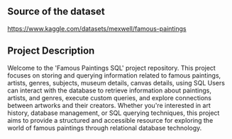 ## Source of the dataset
https://www.kaggle.com/datasets/mexwell/famous-paintings

## Project Description
Welcome to the 'Famous Paintings SQL' project repository.
This project focuses on storing and querying information related to famous paintings, artists, genres, subjects, museum details, canvas details, using SQL
Users can interact with the database to retrieve information about paintings, artists, and genres, execute custom queries, and explore connections between artworks and their creators.
Whether you're interested in art history, database management, or SQL querying techniques, 
this project aims to provide a structured and accessible resource for exploring the world of famous paintings through relational database technology.

